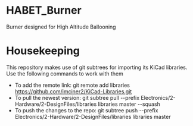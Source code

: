 HABET_Burner
============

Burner designed for High Altitude Ballooning

Housekeeping
============
This repository makes use of git subtrees for importing its KiCad libraries. Use the following commands to work with them
* To add the remote link: git remote add libraries https://github.com/imciner2/KiCad-Libraries.git
* To pull the newest version: git subtree pull --prefix Electronics/2-Hardware/2-DesignFiles/libraries libraries master --squash
* To push the changes to the repo: git subtree push --prefix Electronics/2-Hardware/2-DesignFiles/libraries libraries master


